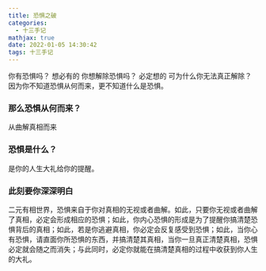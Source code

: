 ```yaml
---
title: 恐惧之破
categories:
  - 十三手记
mathjax: true
date: 2022-01-05 14:30:42
tags: 十三手记
---
```


你有恐惧吗？  想必有的 
你想解除恐惧吗？  必定想的 
可为什么你无法真正解除？  因为你不知道恐惧从何而来，更不知道什么是恐惧。

### 那么恐惧从何而来？
从曲解真相而来

### 恐惧是什么？
是你的人生大礼给你的提醒。

### 此刻要你深深明白
二元有相世界，恐惧来自于你对真相的无视或者曲解。如此，只要你无视或者曲解了真相，必定会形成相应的恐惧；如此，你内心恐惧的形成是为了提醒你搞清楚恐惧背后的真相；如此，若是你逃避真相，你必定会反复感受到恐惧；如此，当你心有恐惧，请直面你所恐惧的东西，并搞清楚其真相，当你一旦真正清楚真相，恐惧必定就会随之而消失；与此同时，必定你就能在搞清楚真相的过程中收获到你人生的大礼。

